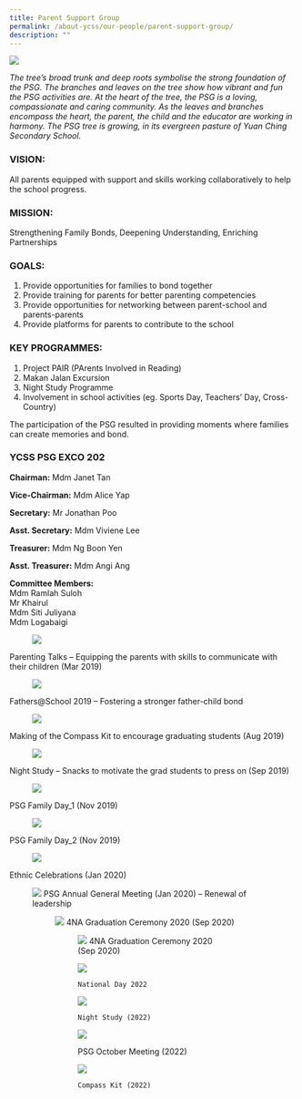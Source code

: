 ```yaml
---
title: Parent Support Group
permalink: /about-ycss/our-people/parent-support-group/
description: ""
---
```

![](/images/YCSS_PGS_Banner5.jpg)

_The tree’s broad trunk and deep roots symbolise the strong foundation of the PSG. The branches and leaves on the tree show how vibrant and fun the PSG activities are. At the heart of the tree, the PSG is a loving, compassionate and caring community. As the leaves and branches encompass the heart, the parent, the child and the educator are working in harmony. The PSG tree is growing, in its evergreen pasture of Yuan Ching Secondary School._

### VISION:

All parents equipped with support and skills working collaboratively to help the school progress.

### MISSION:

Strengthening Family Bonds, Deepening Understanding, Enriching Partnerships

### GOALS:

1.  Provide opportunities for families to bond together
2.  Provide training for parents for better parenting competencies
3.  Provide opportunities for networking between parent-school and parents-parents
4.  Provide platforms for parents to contribute to the school

### KEY PROGRAMMES:

1.  Project PAIR (PArents Involved in Reading)
2.  Makan Jalan Excursion
3.  Night Study Programme
4.  Involvement in school activities (eg. Sports Day, Teachers’ Day, Cross-Country)

The participation of the PSG resulted in providing moments where families can create memories and bond.

### YCSS PSG EXCO 202

**Chairman:** Mdm Janet Tan

**Vice-Chairman:** Mdm Alice Yap

**Secretary:** Mr Jonathan Poo

**Asst. Secretary:** Mdm Viviene Lee

**Treasurer:** Mdm Ng Boon Yen

**Asst. Treasurer:** Mdm Angi Ang	

**Committee Members:** <br>
Mdm Ramlah Suloh <Br>
Mr Khairul <Br>
Mdm Siti Juliyana <br>
Mdm Logabaigi



<figure>
<img src="/images/Parenting%20Talks%202019.jpg">
</figure>
Parenting Talks – Equipping the parents with skills to communicate with their children (Mar 2019)

<figure>
<img src="/images/Fathers%20@%20School%202019.jpg">
</figure>
Fathers@School 2019 – Fostering a stronger father-child bond
					

<figure>
<img src="/images/Compass%20Kit%202019.jpg">
</figure>
Making of the Compass Kit to encourage graduating students (Aug 2019)
				

<figure>
<img src="/images/Night%20Study%202019.jpg">
</figure>
Night Study – Snacks to motivate the grad students to press on (Sep 2019)

<figure>
<img src="/images/Family%20Day%202019.jpg">
</figure>
PSG Family Day_1 (Nov 2019) 
													

<figure>
<img src="/images/Family%20Day%202019%20II.jpg">
</figure>
PSG Family Day_2 (Nov 2019)
													

<figure>
<img src="/images/CNY-2020.jpg">
</figure>
Ethnic Celebrations (Jan 2020)														

<figure>
<img src="/images/AGM-2020.jpg">
	PSG Annual General Meeting (Jan 2020) – Renewal of leadership 


<figure>
<img src="/images/Graduation%20Ceremony%202020.jpg">
4NA Graduation Ceremony 2020 (Sep 2020)

	
<figure>
<img src="/images/Graduation%20Ceremony%202020.jpg">
4NA Graduation Ceremony 2020 (Sep 2020)
	
	
![](/images/National_Day_2022.jpeg)

	National Day 2022


![](/images/Night_Study%20(2022).jpeg)

	Night Study (2022)

	
![](/images/PSG_Oct_Meeting%20(2022).jpeg)
	
PSG October Meeting (2022)

![](/images/Compass_Kit%20(2022).jpeg)

	Compass Kit (2022)